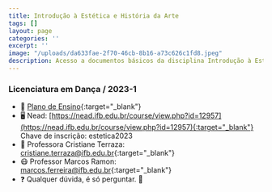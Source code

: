 ```yaml
---
title: Introdução à Estética e História da Arte
tags: []
layout: page
categories: ''
excerpt: ''
image: "/uploads/da633fae-2f70-46cb-8b16-a73c626c1fd8.jpeg"
description: Acesso a documentos básicos da disciplina Introdução à Estética e História da Arte
---
```


### Licenciatura em Dança / 2023-1

- 📑 [Plano de Ensino](https://docs.google.com/document/d/1JIeJZB59Ug_jRHVioQLHEsxX49c4YsYLHVlVz6ybMI8/edit "Plano de Ensino"){:target="_blank"}
- 🖥️ Nead: [https://nead.ifb.edu.br/course/view.php?id=12957](https://nead.ifb.edu.br/course/view.php?id=12957){:target="_blank"} Chave de inscrição: estetica2023
- 🙂 Professora Cristiane Terraza: [cristiane.terraza@ifb.edu.br](mailto:cristiane.terraza@ifb.edu.br){:target="_blank"}
- 😷 Professor Marcos Ramon: [marcos.ferreira@ifb.edu.br](mailto:marcos.ferreira@ifb.edu.br){:target="_blank"}
- ❓ Qualquer dúvida, é só perguntar. 🤔

